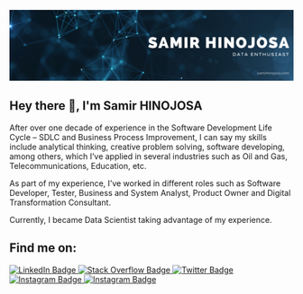 [![Braydon's GitHub Banner](./assets/GitHubHeader_v2.png)](https://braydoncoyer.dev)

## Hey there 👋, I'm Samir HINOJOSA
After over one decade of experience in the Software Development Life Cycle – SDLC and Business Process Improvement, I can say my skills include analytical thinking, creative problem solving, software developing, among others, which I’ve applied in several industries such as Oil and Gas, Telecommunications, Education, etc.

As part of my experience, I’ve worked in different roles such as Software Developer, Tester, Business and System Analyst, Product Owner and Digital Transformation Consultant.

Currently, I became Data Scientist taking advantage of my experience.

## Find me on:
<div id="badges" >
  <a href="https://www.linkedin.com/in/samirhinojosa/">
    <img src="https://img.shields.io/badge/LinkedIn-blue?style=for-the-badge&logo=linkedin&logoColor=white" alt="LinkedIn Badge"/>
  </a>
  <a href="https://stackoverflow.com/users/11145261/samir-hinojosa">
    <img src="https://img.shields.io/badge/stack%20overflow-FE7A16?logo=stack-overflow&logoColor=white&style=for-the-badge" alt="Stack Overflow Badge"/>
  </a>
  <a href="https://twitter.com/SamirHinojosaD">
    <img src="https://img.shields.io/badge/Twitter-blue?style=for-the-badge&logo=twitter&logoColor=white" alt="Twitter Badge"/>
  </a>
  <a href="https://www.instagram.com/samirhinojosa/">
    <img src="https://img.shields.io/badge/Instagram-E4405F?style=for-the-badge&logo=instagram&logoColor=white" alt="Instagram Badge"/>
  </a>
  <a href="https://www.samirhinojosa.com/">
    <img src="https://img.shields.io/badge/Website-3b5998?style=for-the-badge&logo=google-chrome&logoColor=white" alt="Instagram Badge"/>
  </a>
</div>


